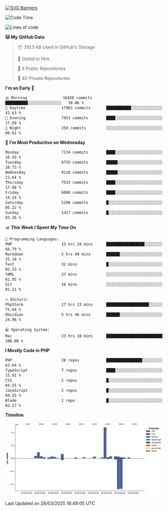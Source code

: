 [![SVG Banners](https://svg-banners.vercel.app/api?type=glitch&text1=Gere_Lajos%F0%9F%92%BB&width=800&height=400)](https://github.com/Akshay090/svg-banners)

<!--START_SECTION:waka-->
![Code Time](http://img.shields.io/badge/Code%20Time-2%2C317%20hrs%2038%20mins-blue)

![Lines of code](https://img.shields.io/badge/From%20Hello%20World%20I%27ve%20Written-24.8%20million%20lines%20of%20code-blue)

**🐱 My GitHub Data** 

> 📦 310.5 kB Used in GitHub's Storage 
 > 
> 💼 Opted to Hire
 > 
> 📜 4 Public Repositories 
 > 
> 🔑 40 Private Repositories 
 > 
**I'm an Early 🐤** 

```text
🌞 Morning                16458 commits       ██████████░░░░░░░░░░░░░░░   39.06 % 
🌆 Daytime                17963 commits       ███████████░░░░░░░░░░░░░░   42.63 % 
🌃 Evening                7453 commits        ████░░░░░░░░░░░░░░░░░░░░░   17.69 % 
🌙 Night                  259 commits         ░░░░░░░░░░░░░░░░░░░░░░░░░   00.61 % 
```
📅 **I'm Most Productive on Wednesday** 

```text
Monday                   7134 commits        ████░░░░░░░░░░░░░░░░░░░░░   16.93 % 
Tuesday                  8735 commits        █████░░░░░░░░░░░░░░░░░░░░   20.73 % 
Wednesday                9116 commits        █████░░░░░░░░░░░░░░░░░░░░   21.64 % 
Thursday                 7533 commits        ████░░░░░░░░░░░░░░░░░░░░░   17.88 % 
Friday                   6000 commits        ████░░░░░░░░░░░░░░░░░░░░░   14.24 % 
Saturday                 2198 commits        █░░░░░░░░░░░░░░░░░░░░░░░░   05.22 % 
Sunday                   1417 commits        █░░░░░░░░░░░░░░░░░░░░░░░░   03.36 % 
```


📊 **This Week I Spent My Time On** 

```text
💬 Programming Languages: 
PHP                      15 hrs 28 mins      █████████████████░░░░░░░░   66.79 % 
Markdown                 5 hrs 49 mins       ██████░░░░░░░░░░░░░░░░░░░   25.16 % 
Text                     32 mins             █░░░░░░░░░░░░░░░░░░░░░░░░   02.33 % 
YAML                     27 mins             ░░░░░░░░░░░░░░░░░░░░░░░░░   01.95 % 
Git                      16 mins             ░░░░░░░░░░░░░░░░░░░░░░░░░   01.21 % 

🔥 Editors: 
PhpStorm                 17 hrs 23 mins      ███████████████████░░░░░░   75.04 % 
Obsidian                 5 hrs 46 mins       ██████░░░░░░░░░░░░░░░░░░░   24.96 % 

💻 Operating System: 
Mac                      23 hrs 10 mins      █████████████████████████   100.00 % 
```

**I Mostly Code in PHP** 

```text
PHP                      28 repos            ████████████████░░░░░░░░░   63.64 % 
TypeScript               7 repos             ████░░░░░░░░░░░░░░░░░░░░░   15.91 % 
CSS                      2 repos             █░░░░░░░░░░░░░░░░░░░░░░░░   04.55 % 
JavaScript               2 repos             █░░░░░░░░░░░░░░░░░░░░░░░░   04.55 % 
Blade                    1 repo              █░░░░░░░░░░░░░░░░░░░░░░░░   02.27 % 
```



**Timeline**

![Lines of Code chart](https://raw.githubusercontent.com/gere-lajos/gere-lajos/main/assets/bar_graph.png)


 Last Updated on 28/03/2025 18:49:05 UTC
<!--END_SECTION:waka-->

